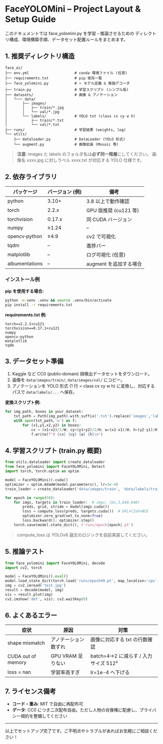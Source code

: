 # FaceYOLOMini – Project Layout & Setup Guide

このドキュメントでは face_yolomini.py を学習・推論させるための
ディレクトリ構成、環境構築手順、データセット配置ルールをまとめます。

## 1. 推奨ディレクトリ構造

```
face_ai/
├── env.yml                     # conda 環境ファイル (任意)
├── requirements.txt            # pip 依存一覧
├── face_yolomini.py            # ⭐ モデル定義 & 推論デコーダ
├── train.py                    # 学習スクリプト (シンプル版)
├── datasets/                   # 画像 & アノテーション
│   └─── data/
│       ├── images/
│       │   ├── train/*.jpg
│       │   └── val/*.jpg
│       └── labels/             # YOLO txt (class cx cy w h)
│           ├── train/*.txt
│           └── val/*.txt
├── runs/                       # 学習結果 (weights, log)
└── utils/
    ├── dataloader.py           # DataLoader (YOLO 形式)
    └── augment.py              # 画像拡張 (Mosaic 等)
```

> **注意**: images と labels のフォルダ名は**必ず同一階層**にしてください。
> 画像名 xxxx.jpg に対しラベル xxxx.txt が対応する YOLO 仕様です。

## 2. 依存ライブラリ

| パッケージ | バージョン (例) | 備考 |
|------------|----------------|------|
| python | 3.10+ | 3.8 以上で動作確認 |
| torch | 2.2.x | GPU 版推奨 (cu121 等) |
| torchvision | 0.17.x | 同 CUDA バージョン |
| numpy | ≥1.24 | – |
| opencv‑python | ≥4.9 | cv2 で可視化 |
| tqdm | – | 進捗バー |
| matplotlib | – | ログ可視化 (任意) |
| albumentations | – | augment を追加する場合 |

### インストール例

**pip を使用する場合:**
```bash
python -m venv .venv && source .venv/bin/activate
pip install -r requirements.txt
```

**requirements.txt 例:**
```
torch==2.2.1+cu121
torchvision==0.17.1+cu121
numpy
opencv-python
matplotlib
tqdm
```

## 3. データセット準備

1. Kaggle など CC0 (public‑domain) 顔検出データセットをダウンロード。
2. 画像を `data/images/train/`, `data/images/val/` にコピー。
3. アノテーションを YOLO 形式 (1 行 = class cx cy w h) に変換し、対応するパスで `data/labels/...` へ保存。

**変換スクリプト例:**
```python
for img_path, boxes in your_dataset:
    txt_path = Path(img_path).with_suffix('.txt').replace('images','labels')
    with open(txt_path,'w') as f:
        for (x1,y1,x2,y2) in boxes:
            cx = (x1+x2)/2/W; cy=(y1+y2)/2/H; w=(x2-x1)/W; h=(y2-y1)/H
            f.write(f"0 {cx} {cy} {w} {h}\n")
```

## 4. 学習スクリプト (train.py 概要)

```python
from utils.dataloader import create_dataloader
from face_yolomini import FaceYOLOMini, Detect
import torch, torch.optim as optim

model = FaceYOLOMini().cuda()
optimizer = optim.AdamW(model.parameters(), lr=3e-4)
train_loader = create_dataloader('data/images/train', 'data/labels/train')

for epoch in range(50):
    for imgs, targets in train_loader:  # imgs: (bs,3,640,640)
        preds, grid, stride = model(imgs.cuda())
        loss = compute_loss(preds, targets.cuda())  # DFL+CIoU+BCE
        optimizer.zero_grad(set_to_none=True)
        loss.backward(); optimizer.step()
    torch.save(model.state_dict(), f'runs/epoch{epoch}.pt')
```

> compute_loss は YOLOv8 論文のロジックを自前実装してください。

## 5. 推論テスト

```python
from face_yolomini import FaceYOLOMini, decode
import cv2, torch

model = FaceYOLOMini().eval()
model.load_state_dict(torch.load('runs/epoch49.pt', map_location='cpu'))
img = cv2.imread('test.jpg')
result = decode(model, img)
vis = result.plot(img)
cv2.imshow('det', vis); cv2.waitKey(0)
```

## 6. よくあるエラー

| 症状 | 原因 | 対策 |
|------|------|------|
| shape mismatch | アノテーション数ずれ | 画像に対応する txt の行数確認 |
| CUDA out of memory | GPU VRAM 足りない | batch=4→2 に減らす / 入力サイズ 512² |
| loss = nan | 学習率高すぎ | lr=1e-4 へ下げる |

## 7. ライセンス備考

- **コード・重み**: MIT で自由に再配布可
- **データ**: CC0 につき二次配布自由。ただし人物の肖像権に配慮し、プライバシー規約を整備してください

---

以上でセットアップ完了です。ご不明点やトラブルがあればお気軽にご相談ください！

